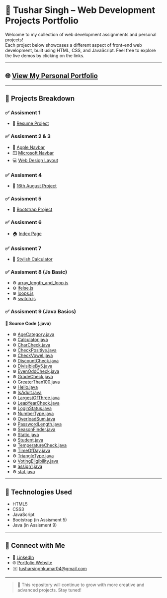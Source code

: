 # 🚀 Tushar Singh – Web Development Projects Portfolio

Welcome to my collection of web development assignments and personal projects!  
Each project below showcases a different aspect of front-end web development, built using HTML, CSS, and JavaScript. Feel free to explore the live demos by clicking on the links.

---

## 🌐 [View My Personal Portfolio](https://tusharsinghoffical.github.io/Tusharsingh/Portfolio/index.html)

---

## 📁 Projects Breakdown

### ✅ Assisment 1
- 🔗 [Resume Project](https://mrtusharsingh.github.io/GTL-Assignment/Assisment%201/resume%20project.html)

### ✅ Assisment 2 & 3
- 🍎 [Apple Navbar](https://mrtusharsingh.github.io/GTL-Assignment/Assisment%201%2C2%2C3/Apple_Navbar/apple.html)
- 🪟 [Microsoft Navbar](https://mrtusharsingh.github.io/GTL-Assignment/Assisment%201%2C2%2C3/Microsoft_Navbar/microsoft.html)
- 💻 [Web Design Layout](https://mrtusharsingh.github.io/GTL-Assignment/Assisment%201%2C2%2C3/WebDesign/webdesign.html)

### ✅ Assisment 4
- 📅 [16th August Project](https://mrtusharsingh.github.io/GTL-Assignment/Assisment/16%20aug/index.html)

### ✅ Assisment 5
- 🧩 [Bootstrap Project](https://mrtusharsingh.github.io/GTL-Assignment/Assisment%205/bootstrap.html)

### ✅ Assisment 6
- 🏠 [Index Page](https://mrtusharsingh.github.io/GTL-Assignment/Assisment%206/index.html)

### ✅ Assisment 7
- 🧮 [Stylish Calculator](https://mrtusharsingh.github.io/GTL-Assignment/Assisment%207/calci.html)

### ✅ Assisment 8 (Js Basic)
- ⚙️ [array_length_and_loop.js](https://mrtusharsingh.github.io/GTL-Assignment/Assisment%208/basic%20javascript/array_length_and_loop.js)
- ⚙️ [ifelse.js](https://mrtusharsingh.github.io/GTL-Assignment/Assisment%208/basic%20javascript/ifelse.js)
- ⚙️ [loops.js](https://mrtusharsingh.github.io/GTL-Assignment/Assisment%208/basic%20javascript/loops.js)
- ⚙️ [switch.js](https://mrtusharsingh.github.io/GTL-Assignment/Assisment%208/basic%20javascript/switch.js)

### ✅ Assisment 9 (Java Basics)

#### 🔧 Source Code (.java)
- ⚙️ [AgeCategory.java](https://mrtusharsingh.github.io/GTL-Assignment/Assisment%209/AgeCategory.java)
- ⚙️ [Calculator.java](https://mrtusharsingh.github.io/GTL-Assignment/Assisment%209/Calculator.java)
- ⚙️ [CharCheck.java](https://mrtusharsingh.github.io/GTL-Assignment/Assisment%209/CharCheck.java)
- ⚙️ [CheckPositive.java](https://mrtusharsingh.github.io/GTL-Assignment/Assisment%209/CheckPositive.java)
- ⚙️ [CheckVowel.java](https://mrtusharsingh.github.io/GTL-Assignment/Assisment%209/CheckVowel.java)
- ⚙️ [DiscountCheck.java](https://mrtusharsingh.github.io/GTL-Assignment/Assisment%209/DiscountCheck.java)
- ⚙️ [DivisibleBy5.java](https://mrtusharsingh.github.io/GTL-Assignment/Assisment%209/DivisibleBy5.java)
- ⚙️ [EvenOddCheck.java](https://mrtusharsingh.github.io/GTL-Assignment/Assisment%209/EvenOddCheck.java)
- ⚙️ [GradeCheck.java](https://mrtusharsingh.github.io/GTL-Assignment/Assisment%209/GradeCheck.java)
- ⚙️ [GreaterThan100.java](https://mrtusharsingh.github.io/GTL-Assignment/Assisment%209/GreaterThan100.java)
- ⚙️ [Hello.java](https://mrtusharsingh.github.io/GTL-Assignment/Assisment%209/Hello.java)
- ⚙️ [IsAdult.java](https://mrtusharsingh.github.io/GTL-Assignment/Assisment%209/IsAdult.java)
- ⚙️ [LargestOfThree.java](https://mrtusharsingh.github.io/GTL-Assignment/Assisment%209/LargestOfThree.java)
- ⚙️ [LeapYearCheck.java](https://mrtusharsingh.github.io/GTL-Assignment/Assisment%209/LeapYearCheck.java)
- ⚙️ [LoginStatus.java](https://mrtusharsingh.github.io/GTL-Assignment/Assisment%209/LoginStatus.java)
- ⚙️ [NumberType.java](https://mrtusharsingh.github.io/GTL-Assignment/Assisment%209/NumberType.java)
- ⚙️ [OverloadSum.java](https://mrtusharsingh.github.io/GTL-Assignment/Assisment%209/OverloadSum.java)
- ⚙️ [PasswordLength.java](https://mrtusharsingh.github.io/GTL-Assignment/Assisment%209/PasswordLength.java)
- ⚙️ [SeasonFinder.java](https://mrtusharsingh.github.io/GTL-Assignment/Assisment%209/SeasonFinder.java)
- ⚙️ [Static.java](https://mrtusharsingh.github.io/GTL-Assignment/Assisment%209/Static.java)
- ⚙️ [Student.java](https://mrtusharsingh.github.io/GTL-Assignment/Assisment%209/Student.java)
- ⚙️ [TemperatureCheck.java](https://mrtusharsingh.github.io/GTL-Assignment/Assisment%209/TemperatureCheck.java)
- ⚙️ [TimeOfDay.java](https://mrtusharsingh.github.io/GTL-Assignment/Assisment%209/TimeOfDay.java)
- ⚙️ [TriangleType.java](https://mrtusharsingh.github.io/GTL-Assignment/Assisment%209/TriangleType.java)
- ⚙️ [VotingEligibility.java](https://mrtusharsingh.github.io/GTL-Assignment/Assisment%209/VotingEligibility.java)
- ⚙️ [assign1.java](https://mrtusharsingh.github.io/GTL-Assignment/Assisment%209/assign1.java)
- ⚙️ [stat.java](https://mrtusharsingh.github.io/GTL-Assignment/Assisment%209/stat.java)
---

## 📌 Technologies Used
- HTML5
- CSS3
- JavaScript
- Bootstrap (in Assisment 5)
- Java (in Assisment 9)

---

## 📧 Connect with Me

- 🔗 [LinkedIn](https://www.linkedin.com/in/tusharsingh2011/)
- 🌐 [Portfolio Website](https://tusharsinghoffical.github.io/Tusharsingh/Portfolio/index.html)
- ✉️ tusharsinghkumar04@gmail.com

---

> 🚧 This repository will continue to grow with more creative and advanced projects. Stay tuned!
